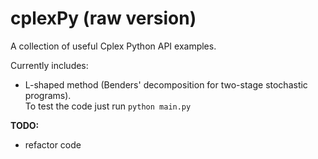 # cplexPy (raw version)
A collection of useful Cplex Python API examples.

Currently includes:
 * L-shaped method (Benders' decomposition for two-stage stochastic programs).  
   To test the code just run `python main.py`


__TODO:__ 
 * refactor code
